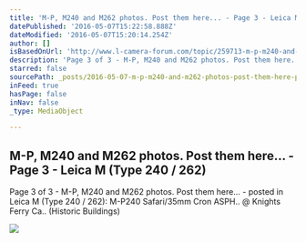 ```yaml
---
title: 'M-P, M240 and M262 photos. Post them here... - Page 3 - Leica M (Type 240 / 262)'
datePublished: '2016-05-07T15:22:58.888Z'
dateModified: '2016-05-07T15:20:14.254Z'
author: []
isBasedOnUrl: 'http://www.l-camera-forum.com/topic/259713-m-p-m240-and-m262-photos-post-them-here/page-3#entry3040329'
description: 'Page 3 of 3 - M-P, M240 and M262 photos. Post them here... - posted in Leica M (Type 240 / 262): M-P240 Safari/35mm Cron ASPH.. @ Knights Ferry Ca.. (Historic Buildings)'
starred: false
sourcePath: _posts/2016-05-07-m-p-m240-and-m262-photos-post-them-here-page-3-leic.md
inFeed: true
hasPage: false
inNav: false
_type: MediaObject

---
```

<article style=""><h1>M-P, M240 and M262 photos. Post them here... - Page 3 - Leica M (Type 240 / 262)</h1><p>Page 3 of 3 - M-P, M240 and M262 photos. Post them here... - posted in Leica M (Type 240 / 262): M-P240 Safari/35mm Cron ASPH.. @ Knights Ferry Ca.. (Historic Buildings)</p><img src="http://cdn.l-camera-forum.com/public/style_images/master/meta_image.png" /></article>